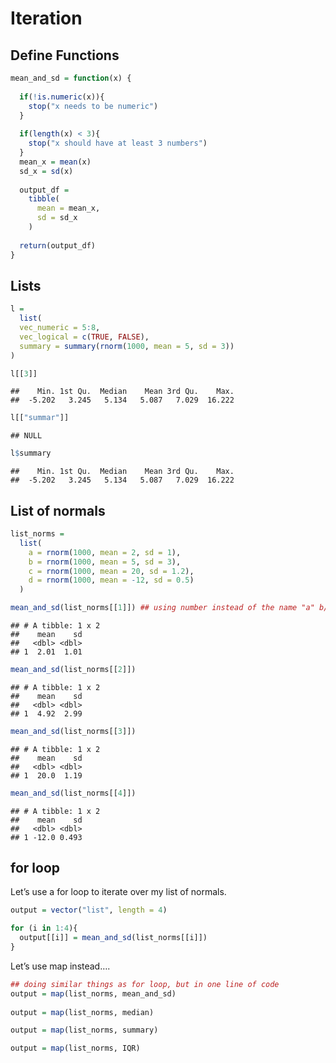Iteration
================

## Define Functions

``` r
mean_and_sd = function(x) {
  
  if(!is.numeric(x)){
    stop("x needs to be numeric")
  }
  
  if(length(x) < 3){
    stop("x should have at least 3 numbers")
  }
  mean_x = mean(x)
  sd_x = sd(x)
  
  output_df = 
    tibble(
      mean = mean_x,
      sd = sd_x
    )
  
  return(output_df)
}
```

## Lists

``` r
l = 
  list(
  vec_numeric = 5:8,
  vec_logical = c(TRUE, FALSE),
  summary = summary(rnorm(1000, mean = 5, sd = 3))
)

l[[3]]
```

    ##    Min. 1st Qu.  Median    Mean 3rd Qu.    Max. 
    ##  -5.202   3.245   5.134   5.087   7.029  16.222

``` r
l[["summar"]]
```

    ## NULL

``` r
l$summary
```

    ##    Min. 1st Qu.  Median    Mean 3rd Qu.    Max. 
    ##  -5.202   3.245   5.134   5.087   7.029  16.222

## List of normals

``` r
list_norms = 
  list(
    a = rnorm(1000, mean = 2, sd = 1),
    b = rnorm(1000, mean = 5, sd = 3),
    c = rnorm(1000, mean = 20, sd = 1.2),
    d = rnorm(1000, mean = -12, sd = 0.5)
  )

mean_and_sd(list_norms[[1]]) ## using number instead of the name "a" b/c we are thinking of it as for loop elements, 1st element, 2nd element. 
```

    ## # A tibble: 1 x 2
    ##    mean    sd
    ##   <dbl> <dbl>
    ## 1  2.01  1.01

``` r
mean_and_sd(list_norms[[2]])
```

    ## # A tibble: 1 x 2
    ##    mean    sd
    ##   <dbl> <dbl>
    ## 1  4.92  2.99

``` r
mean_and_sd(list_norms[[3]])
```

    ## # A tibble: 1 x 2
    ##    mean    sd
    ##   <dbl> <dbl>
    ## 1  20.0  1.19

``` r
mean_and_sd(list_norms[[4]])
```

    ## # A tibble: 1 x 2
    ##    mean    sd
    ##   <dbl> <dbl>
    ## 1 -12.0 0.493

## for loop

Let’s use a for loop to iterate over my list of normals.

``` r
output = vector("list", length = 4)

for (i in 1:4){
  output[[i]] = mean_and_sd(list_norms[[i]])
}
```

Let’s use map instead….

``` r
## doing similar things as for loop, but in one line of code
output = map(list_norms, mean_and_sd)
 
output = map(list_norms, median)

output = map(list_norms, summary)

output = map(list_norms, IQR)
```
